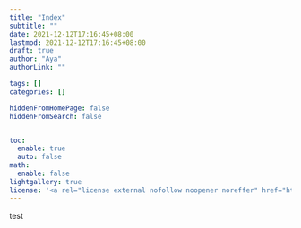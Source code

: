 ```yaml
---
title: "Index"
subtitle: ""
date: 2021-12-12T17:16:45+08:00
lastmod: 2021-12-12T17:16:45+08:00
draft: true
author: "Aya"
authorLink: ""

tags: []
categories: []

hiddenFromHomePage: false
hiddenFromSearch: false


toc:
  enable: true
  auto: false
math:
  enable: false
lightgallery: true
license: '<a rel="license external nofollow noopener noreffer" href="https://creativecommons.org/licenses/by-nc/4.0/" target="_blank">CC BY-NC 4.0</a>'
---
```


<!--more-->
test
